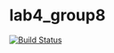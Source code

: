 # lab4_group8
[![Build Status](https://travis-ci.org/Jorisvdoorn/lab4_group8.svg?branch=master)](https://travis-ci.org/Jorisvdoorn/lab4_group8)